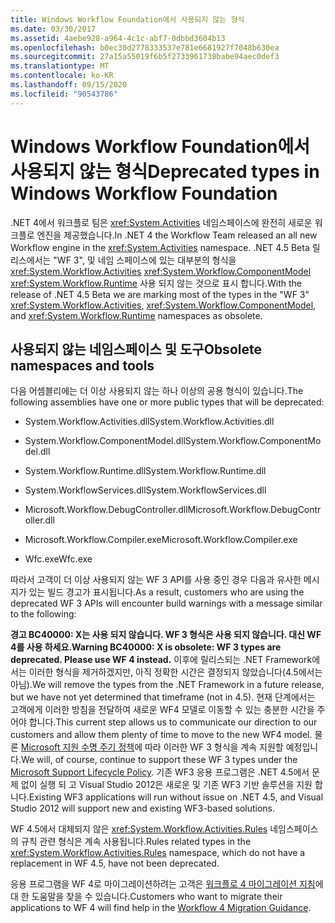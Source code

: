 ```yaml
---
title: Windows Workflow Foundation에서 사용되지 않는 형식
ms.date: 03/30/2017
ms.assetid: 4aebe928-a964-4c1c-abf7-0dbbd3604b13
ms.openlocfilehash: b0ec30d2778333537e781e6681927f7048b630ea
ms.sourcegitcommit: 27a15a55019f6b5f2733961738babe94aec0def3
ms.translationtype: MT
ms.contentlocale: ko-KR
ms.lasthandoff: 09/15/2020
ms.locfileid: "90543786"
---
```

# <a name="deprecated-types-in-windows-workflow-foundation"></a><span data-ttu-id="0a0c5-102">Windows Workflow Foundation에서 사용되지 않는 형식</span><span class="sxs-lookup"><span data-stu-id="0a0c5-102">Deprecated types in Windows Workflow Foundation</span></span>
<span data-ttu-id="0a0c5-103">.NET 4에서 워크플로 팀은 <xref:System.Activities> 네임스페이스에 완전히 새로운 워크플로 엔진을 제공했습니다.</span><span class="sxs-lookup"><span data-stu-id="0a0c5-103">In .NET 4 the Workflow Team released an all new Workflow engine in the <xref:System.Activities> namespace.</span></span> <span data-ttu-id="0a0c5-104">.NET 4.5 Beta 릴리스에서는 "WF 3", 및 네임 스페이스에 있는 대부분의 형식을 <xref:System.Workflow.Activities> <xref:System.Workflow.ComponentModel>  <xref:System.Workflow.Runtime> 사용 되지 않는 것으로 표시 합니다.</span><span class="sxs-lookup"><span data-stu-id="0a0c5-104">With the release of .NET 4.5 Beta we are marking most of the types in the "WF 3" <xref:System.Workflow.Activities>, <xref:System.Workflow.ComponentModel>, and  <xref:System.Workflow.Runtime> namespaces as obsolete.</span></span>  
  
## <a name="obsolete-namespaces-and-tools"></a><span data-ttu-id="0a0c5-105">사용되지 않는 네임스페이스 및 도구</span><span class="sxs-lookup"><span data-stu-id="0a0c5-105">Obsolete namespaces and tools</span></span>  
 <span data-ttu-id="0a0c5-106">다음 어셈블리에는 더 이상 사용되지 않는 하나 이상의 공용 형식이 있습니다.</span><span class="sxs-lookup"><span data-stu-id="0a0c5-106">The following assemblies have one or more public types that will be deprecated:</span></span>  
  
- <span data-ttu-id="0a0c5-107">System.Workflow.Activities.dll</span><span class="sxs-lookup"><span data-stu-id="0a0c5-107">System.Workflow.Activities.dll</span></span>  
  
- <span data-ttu-id="0a0c5-108">System.Workflow.ComponentModel.dll</span><span class="sxs-lookup"><span data-stu-id="0a0c5-108">System.Workflow.ComponentModel.dll</span></span>  
  
- <span data-ttu-id="0a0c5-109">System.Workflow.Runtime.dll</span><span class="sxs-lookup"><span data-stu-id="0a0c5-109">System.Workflow.Runtime.dll</span></span>  
  
- <span data-ttu-id="0a0c5-110">System.WorkflowServices.dll</span><span class="sxs-lookup"><span data-stu-id="0a0c5-110">System.WorkflowServices.dll</span></span>  
  
- <span data-ttu-id="0a0c5-111">Microsoft.Workflow.DebugController.dll</span><span class="sxs-lookup"><span data-stu-id="0a0c5-111">Microsoft.Workflow.DebugController.dll</span></span>  
  
- <span data-ttu-id="0a0c5-112">Microsoft.Workflow.Compiler.exe</span><span class="sxs-lookup"><span data-stu-id="0a0c5-112">Microsoft.Workflow.Compiler.exe</span></span>  
  
- <span data-ttu-id="0a0c5-113">Wfc.exe</span><span class="sxs-lookup"><span data-stu-id="0a0c5-113">Wfc.exe</span></span>  
  
 <span data-ttu-id="0a0c5-114">따라서 고객이 더 이상 사용되지 않는 WF 3 API를 사용 중인 경우 다음과 유사한 메시지가 있는 빌드 경고가 표시됩니다.</span><span class="sxs-lookup"><span data-stu-id="0a0c5-114">As a result, customers who are using the deprecated WF 3 APIs will encounter build warnings with a message similar to the following:</span></span>  
  
 <span data-ttu-id="0a0c5-115">**경고 BC40000: X는 사용 되지 않습니다. WF 3 형식은 사용 되지 않습니다. 대신 WF 4를 사용 하세요.**</span><span class="sxs-lookup"><span data-stu-id="0a0c5-115">**Warning BC40000: X is obsolete: WF 3 types are deprecated. Please use WF 4 instead.**</span></span> <span data-ttu-id="0a0c5-116">이후에 릴리스되는 .NET Framework에서는 이러한 형식을 제거하겠지만, 아직 정확한 시간은 결정되지 않았습니다(4.5에서는 아님).</span><span class="sxs-lookup"><span data-stu-id="0a0c5-116">We will remove the types from the .NET Framework in a future release, but we have not yet determined that timeframe (not in 4.5).</span></span> <span data-ttu-id="0a0c5-117">현재 단계에서는 고객에게 이러한 방침을 전달하여 새로운 WF4 모델로 이동할 수 있는 충분한 시간을 주어야 합니다.</span><span class="sxs-lookup"><span data-stu-id="0a0c5-117">This current step allows us to communicate our direction to our customers and allow them plenty of time to move to the new WF4 model.</span></span> <span data-ttu-id="0a0c5-118">물론 [Microsoft 지원 수명 주기 정책](/lifecycle/)에 따라 이러한 WF 3 형식을 계속 지원할 예정입니다.</span><span class="sxs-lookup"><span data-stu-id="0a0c5-118">We will, of course, continue to support these WF 3 types under the [Microsoft Support Lifecycle Policy](/lifecycle/).</span></span> <span data-ttu-id="0a0c5-119">기존 WF3 응용 프로그램은 .NET 4.5에서 문제 없이 실행 되 고 Visual Studio 2012은 새로운 및 기존 WF3 기반 솔루션을 지원 합니다.</span><span class="sxs-lookup"><span data-stu-id="0a0c5-119">Existing WF3 applications will run without issue on .NET 4.5, and Visual Studio 2012 will support new and existing WF3-based solutions.</span></span>  
  
 <span data-ttu-id="0a0c5-120">WF 4.5에서 대체되지 않은 <xref:System.Workflow.Activities.Rules> 네임스페이스의 규칙 관련 형식은 계속 사용됩니다.</span><span class="sxs-lookup"><span data-stu-id="0a0c5-120">Rules related types in the <xref:System.Workflow.Activities.Rules> namespace, which do not have a replacement in WF 4.5, have not been deprecated.</span></span>  
  
 <span data-ttu-id="0a0c5-121">응용 프로그램을 WF 4로 마이그레이션하려는 고객은 [워크플로 4 마이그레이션 지침](migration-guidance.md)에 대 한 도움말을 찾을 수 있습니다.</span><span class="sxs-lookup"><span data-stu-id="0a0c5-121">Customers who want to migrate their applications to WF 4 will find help in the [Workflow 4 Migration Guidance](migration-guidance.md).</span></span>
